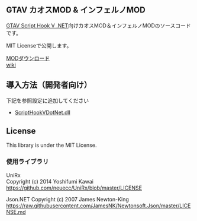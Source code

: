 ## GTAV カオスMOD & インフェルノMOD

[GTAV Script Hook V .NET](http://gtaforums.com/topic/789907-vrel-community-script-hook-v-net/)向けカオスMOD＆インフェルノMODのソースコードです。

MIT Licenseで公開します。


[MODダウンロード](https://github.com/TORISOUP/GTAV_InfernoScripts/wiki/MOD%E6%A6%82%E8%A6%81)  
[wiki](https://github.com/TORISOUP/GTAV_InfernoScripts/wiki)

## 導入方法（開発者向け）

下記を参照設定に追加してください

* [ScriptHookVDotNet.dll](http://gtaforums.com/topic/789907-vrel-community-script-hook-v-net/)

## License

This library is under the MIT License.

### 使用ライブラリ
UniRx  
Copyright (c) 2014 Yoshifumi Kawai https://github.com/neuecc/UniRx/blob/master/LICENSE

Json.NET
Copyright (c) 2007 James Newton-King https://raw.githubusercontent.com/JamesNK/Newtonsoft.Json/master/LICENSE.md